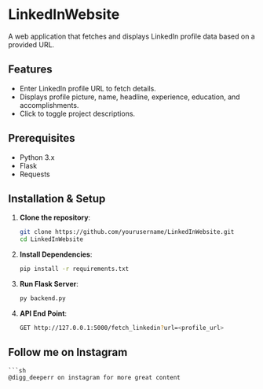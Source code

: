 # LinkedInWebsite

A web application that fetches and displays LinkedIn profile data based on a provided URL.

## Features

- Enter LinkedIn profile URL to fetch details.
- Displays profile picture, name, headline, experience, education, and accomplishments.
- Click to toggle project descriptions.

## Prerequisites

- Python 3.x
- Flask
- Requests

## Installation & Setup

1. **Clone the repository**:

   ```sh
   git clone https://github.com/yourusername/LinkedInWebsite.git
   cd LinkedInWebsite
2. **Install Dependencies**:

    ```sh
    pip install -r requirements.txt
3. **Run Flask Server**:

    ```sh
    py backend.py
4. **API End Point**:

    ```sh
    GET http://127.0.0.1:5000/fetch_linkedin?url=<profile_url>
## Follow me on Instagram 

    ```sh
    @digg_deeperr on instagram for more great content

